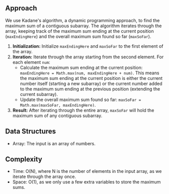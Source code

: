 ## Approach

We use Kadane's algorithm, a dynamic programming approach, to find the maximum sum of a contiguous subarray. The algorithm iterates through the array, keeping track of the maximum sum ending at the current position (`maxEndingHere`) and the overall maximum sum found so far (`maxSoFar`).

1.  **Initialization:** Initialize `maxEndingHere` and `maxSoFar` to the first element of the array.
2.  **Iteration:** Iterate through the array starting from the second element. For each element `num`:
    *   Calculate the maximum sum ending at the current position: `maxEndingHere = Math.max(num, maxEndingHere + num)`. This means the maximum sum ending at the current position is either the current number itself (starting a new subarray) or the current number added to the maximum sum ending at the previous position (extending the current subarray).
    *   Update the overall maximum sum found so far: `maxSoFar = Math.max(maxSoFar, maxEndingHere)`.
3.  **Result:** After iterating through the entire array, `maxSoFar` will hold the maximum sum of any contiguous subarray.

## Data Structures

-   Array: The input is an array of numbers.

## Complexity

-   Time: O(N), where N is the number of elements in the input array, as we iterate through the array once.
-   Space: O(1), as we only use a few extra variables to store the maximum sums.
